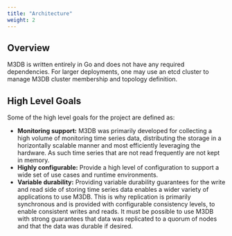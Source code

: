 ```yaml
---
title: "Architecture"
weight: 2
---
```


## Overview

M3DB is written entirely in Go and does not have any required dependencies. For larger deployments, one may use an etcd cluster to manage M3DB cluster membership and topology definition.

## High Level Goals

Some of the high level goals for the project are defined as:

-   **Monitoring support:** M3DB was primarily developed for collecting a high volume of monitoring time series data, distributing the storage in a horizontally scalable manner and most efficiently leveraging the hardware.  As such time series that are not read frequently are not kept in memory.
-   **Highly configurable:** Provide a high level of configuration to support a wide set of use cases and runtime environments.
-   **Variable durability:** Providing variable durability guarantees for the write and read side of storing time series data enables a wider variety of applications to use M3DB. This is why replication is primarily synchronous and is provided with configurable consistency levels, to enable consistent writes and reads. It must be possible to use M3DB with strong guarantees that data was replicated to a quorum of nodes and that the data was durable if desired.
